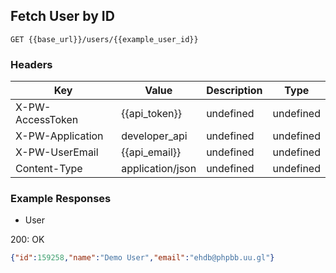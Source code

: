 ## Fetch User by ID

```GET {{base_url}}/users/{{example_user_id}}```

### Headers

Key | Value | Description | Type
--- | --- | --- | ---
X-PW-AccessToken | {{api_token}} | undefined | undefined
X-PW-Application | developer_api | undefined | undefined
X-PW-UserEmail | {{api_email}} | undefined | undefined
Content-Type | application/json | undefined | undefined
### Example Responses

- User

200: OK
```json
{"id":159258,"name":"Demo User","email":"ehdb@phpbb.uu.gl"}
```